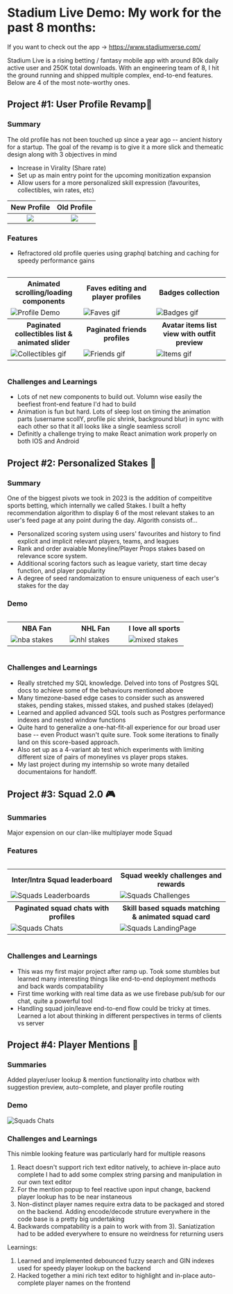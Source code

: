 


# Stadium Live Demo: My work for the past 8 months:

If you want to check out the app -> https://www.stadiumverse.com/

Stadium Live is a rising betting / fantasy mobile app with around 80k daily active user and 250K total downloads. With an engineering team of 8,
I hit the ground running and shipped multiple complex, end-to-end features. Below are 4 of the most note-worthy ones.

## Project #1: User Profile Revamp📱

### Summary
The old profile has not been touched up since a year ago -- ancient history for a startup. The goal of the revamp is to give it a more slick and themeatic design along with 3 objectives in mind
  - Increase in Virality (Share rate)
  - Set up as main entry point for the upcoming monitization expansion
  - Allow users for a more personalized skill expression (favourites, collectibles, win rates, etc)

New Profile             |  Old Profile
:-------------------------:|:-------------------------:
![](Profiles/profile_new.png)  |  ![](Profiles/profile_old.png)



### Features
- Refractored old profile queries using graphql batching and caching for speedy performance gains

<div style="width: 100%; display: flex; justify-content: center;">
  <table style="width: 100%">
    <tr>
        <th style="width: 33%; text-align: center;">Animated scrolling/loading components</th>
        <th style="width: 33%; text-align: center;">Faves editing and player profiles</th>
        <th style="width: 33%; text-align: center;">Badges collection</th>
    </tr>
    <tr>
        <td ><img src="Profiles/intro.gif" alt="Profile Demo"></td>
        <td ><img src="Profiles/faves.gif" alt="Faves gif"></td>
        <td ><img src="Profiles/badges.gif" alt="Badges gif"></td>
    </tr>
    <tr>
        <th style="width: 33%; text-align: center;">Paginated collectibles list & animated slider</th>
        <th style="width: 33%; text-align: center;">Paginated friends profiles</th>
        <th style="width: 33%; text-align: center;">Avatar items list view with outfit preview</th>
    </tr>
    <tr>
        <td style=><img src="Profiles/collectibles.gif" alt="Collectibles gif"></td>
        <td style=><img src="Profiles/friends.gif" alt="Friends gif"></td>
        <td style=><img src="Profiles/items.gif" alt="Items gif"></td>
    </tr>
  </table>
</div>

### Challenges and Learnings
- Lots of net new components to build out. Volumn wise easily the beefiest front-end feature I'd had to build
- Animation is fun but hard. Lots of sleep lost on timing the animation parts (username scollY, profile pic shrink, background blur) in sync with each other so that it all looks like a single
seamless scroll
- Definitly a challenge trying to make React animation work properly on both IOS and Android



## Project #2: Personalized Stakes 💸

### Summary
One of the biggest pivots we took in 2023 is the addition of compeititve sports betting, which internally we called Stakes. I built a hefty recommendation algorithm to display 6 of the most relevant stakes to an user's feed page at any point during the day. 
Algorith consists of...
- Personalized scoring system using users' favourites and history to find explicit and implicit relevant players, teams, and leagues
- Rank and order avaiable Moneyline/Player Props stakes based on relevance score system. 
- Additional scoring factors such as league variety, start time decay function, and player popularity
- A degree of seed randomaization to ensure uniqueness of each user's stakes for the day



### Demo

<div style="width: 100%; display: flex; justify-content: center;">
  <table style="width: 100%">
    <tr>
        <th style="width: 33%; text-align: center;">NBA Fan</th>
        <th style="width: 33%; text-align: center;">NHL Fan</th>
        <th style="width: 33%; text-align: center;">I love all sports</th>
    </tr>
    <tr>
        <td ><img src="Stakes/nba.gif" alt="nba stakes" loop=infinite></td>
        <td ><img src="Stakes/nhl.gif" alt="nhl stakes" loop=infinite></td>
        <td ><img src="Stakes/mixed.gif" alt="mixed stakes" loop=infinite></td>
    </tr>
  </table>
</div>

### Challenges and Learnings
- Really stretched my SQL knowledge. Delved into tons of Postgres SQL docs to achieve some of the behaviours mentioned above
- Many timezone-based edge cases to consider such as answered stakes, pending stakes, missed stakes, and pushed stakes (delayed)
- Learned and applied advanced SQL tools such as Postgres performance indexes and nested window functions
- Quite hard to generalize a one-hat-fit-all experience for our broad user base -- even Product wasn't quite sure. Took some iterations to finally land on this score-based approach. 
- Also set up as a 4-variant ab test which experiments with limiting different size of pairs of moneylines vs player props stakes.
- My last project during my internship so wrote many detailed documentaions for handoff. 


## Project #3: Squad 2.0 🎮

### Summaries
Major expension on our clan-like multiplayer mode Squad

### Features

<div style="width: 100%; display: flex; justify-content: center;">
  <table style="width: 100%">
    <tr>
        <th style="width: 33%; text-align: center;">Inter/Intra Squad leaderboard</th>
        <th style="width: 33%; text-align: center;">Squad weekly challenges and rewards</th>
    </tr>
    <tr>
        <td ><img src="Squads/leaderboards.gif" alt="Squads Leaderboards" loop=infinite></td>
        <td ><img src="Squads/challenge.gif" alt="Squads Challenges" loop=infinite></td>
    </tr>
    <tr>
        <th style="width: 33%; text-align: center;">Paginated squad chats with profiles</th>
        <th style="width: 33%; text-align: center;">Skill based squads matching & animated squad card</th>
    </tr>
    <tr>
        <td style=><img src="Squads/paginatedChats.gif" alt="Squads Chats" loop=infinite></td>
        <td style=><img src="Squads/matchmaking.gif" alt="Squads LandingPage" loop=infinite></td>
    </tr>
  </table>
</div>

### Challenges and Learnings
- This was my first major project after ramp up. Took some stumbles but learned many interesting things like end-to-end deployment methods and back wards compatability
- First time working with real time data as we use firebase pub/sub for our chat, quite a powerful tool
- Handling squad join/leave end-to-end flow could be tricky at times. Learned a lot about thinking in different perspectives in terms of clients vs server

## Project #4: Player Mentions 🏀
### Summaries
Added player/user lookup & mention functionality into chatbox with suggestion preview, auto-complete, and player profile routing

### Demo
<img src="Mentions/mention.gif" alt="Squads Chats" loop=infinite>

### Challenges and Learnings
This nimble looking feature was particularly hard for multiple reasons
  1. React doesn't support rich text editor natively, to achieve in-place auto complete I had to add some complex string parsing and manipulation in our own text editor 
  2. For the mention popup to feel reactive upon input change, backend player lookup has to be near instaneous 
  3. Non-distinct player names require extra data to be packaged and stored on the backend. Adding encode/decode struture everywhere in the code base is a pretty big undertaking
  4. Backwards compatability is a pain to work with from 3). Saniatization had to be added everywhere to ensure no weirdness for returning users
  
Learnings:
  1. Learned and implemented debounced fuzzy search and GIN indexes used for speedy player lookup on the backend
  2. Hacked together a mini rich text editor to highlight and in-place auto-complete player names on the frontend

